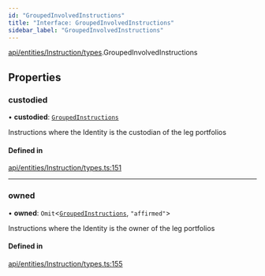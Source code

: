 ```yaml
---
id: "GroupedInvolvedInstructions"
title: "Interface: GroupedInvolvedInstructions"
sidebar_label: "GroupedInvolvedInstructions"
---
```


[api/entities/Instruction/types](../../../../../../modules/API/Entities/Instruction/Types/Types.md).GroupedInvolvedInstructions

## Properties

### custodied

• **custodied**: [`GroupedInstructions`](../GroupedInstructions/GroupedInstructions.md)

Instructions where the Identity is the custodian of the leg portfolios

#### Defined in

[api/entities/Instruction/types.ts:151](https://github.com/PolymeshAssociation/polymesh-sdk/blob/5b946f904/src/api/entities/Instruction/types.ts#L151)

___

### owned

• **owned**: `Omit`\<[`GroupedInstructions`](../GroupedInstructions/GroupedInstructions.md), ``"affirmed"``\>

Instructions where the Identity is the owner of the leg portfolios

#### Defined in

[api/entities/Instruction/types.ts:155](https://github.com/PolymeshAssociation/polymesh-sdk/blob/5b946f904/src/api/entities/Instruction/types.ts#L155)
